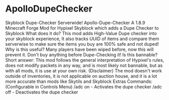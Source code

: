 # ApolloDupeChecker
Skyblock Dupe-Checker Serverwide!  Apollo-Dupe-Checker A 1.8.9 Minecraft Forge Mod for Hypixel Skyblock which adds a Dupe Checker to Skyblock  What does it do? This mod adds High-Value Dupe checker into your skyblock experience, It also tracks UUID of items and compare them serverwise to make sure the items you buy are 100% safe and not duped!  Why is this useful? Many players have been wiped before, now this will prevent it. Don't buy anything before Dupe-Checking it!  Is this bannable? Short answer: This mod follows the general interpretation of Hypixel's rules, does not modify packets in any way, and is most likely not bannable, but as with all mods, it is use at your own risk.  (Disclaimer) The mod doesn't work outside of inventories, it is not applicable on auction house, and it is a lot more accurate than mods like Skytils and Skyblock Extras  Commands: (Configurable in Controls Menu)  /adc on - Activates the dupe checker  /adc off - Deactivates the dupe checker
